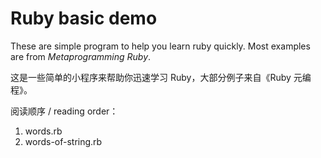 # Ruby basic demo

These are simple program to help you learn ruby quickly. Most examples are from *Metaprogramming Ruby*.

这是一些简单的小程序来帮助你迅速学习 Ruby，大部分例子来自《Ruby 元编程》。

阅读顺序 / reading order：

1. words.rb
2. words-of-string.rb

